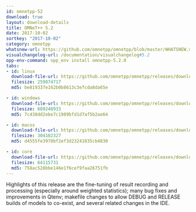 ```yaml
---
id: omnetpp-52
download: true
layout: download-details
title: OMNeT++ 5.2
date: 2017-10-02
sortkey: "2017-10-02"
category: omnetpp
whatsnew-url: https://github.com/omnetpp/omnetpp/blob/master/WHATSNEW.md#omnet-52-september-2017
visualchangelog-url: /documentation/visualchangelog#5.2
opp-env-command: opp_env install omnetpp-5.2.0
tabs:
- id: linux
  download-file-url: https://github.com/omnetpp/omnetpp/releases/download/omnetpp-5.2/omnetpp-5.2-src-linux.tgz
  filesize: 259874717
  md5: be819337e162b0b8613c3efcda8da65e

- id: windows
  download-file-url: https://github.com/omnetpp/omnetpp/releases/download/omnetpp-5.2/omnetpp-5.2-src-windows.zip
  filesize: 689248933
  md5: 7c438dd2ebe7c1989bfd1d7af5b2ae64

- id: macos
  download-file-url: https://github.com/omnetpp/omnetpp/releases/download/omnetpp-5.2/omnetpp-5.2-src-macosx.tgz
  filesize: 304102327
  md5: d4555fe3970bf2ef3d23241035cb4830

- id: core
  download-file-url: https://github.com/omnetpp/omnetpp/releases/download/omnetpp-5.2/omnetpp-5.2-src-core.tgz
  filesize: 64115731
  md5: 758ac528bbe146e1f6cef9faa26751fb
---
```


Highlights of this release are the fine-tuning of result recording and
processing (especially around weighted statistics); many bug fixes and
improvements in Qtenv; makefile changes to allow DEBUG and RELEASE builds of
models to co-exist, and several related changes in the IDE.
